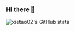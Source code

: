 ### Hi there 👋

![xietao02's GitHub stats](https://github-readme-stats-xietao02s-projects.vercel.app/api?username=xietao02&count_private=true&show_icons=true&theme=nord&hide=contribs)


<!--


**xietao02/xietao02** is a ✨ _special_ ✨ repository because its `README.md` (this file) appears on your GitHub profile.

Here are some ideas to get you started:

- 🔭 I’m currently working on ...
- 🌱 I’m currently learning ...
- 👯 I’m looking to collaborate on ...
- 🤔 I’m looking for help with ...
- 💬 Ask me about ...
- 📫 How to reach me: ...
- 😄 Pronouns: ...
- ⚡ Fun fact: ...
-->
